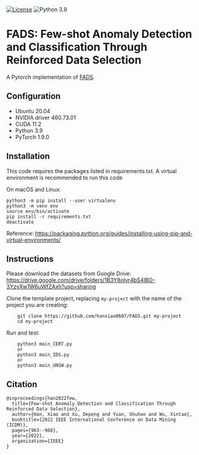 [![License](https://img.shields.io/badge/License-MIT-red.svg)](https://github.com/hanxiao0607/FADS/blob/master/LICENSE)
![Python 3.9](https://img.shields.io/badge/python-3.9-blue.svg)

# FADS: Few-shot Anomaly Detection and Classification Through Reinforced Data Selection
A Pytorch implementation of [FADS](https://ieeexplore.ieee.org/abstract/document/10027786).

## Configuration
- Ubuntu 20.04
- NVIDIA driver 460.73.01 
- CUDA 11.2
- Python 3.9
- PyTorch 1.9.0

## Installation
This code requires the packages listed in requirements.txt.
A virtual environment is recommended to run this code

On macOS and Linux:  
```
python3 -m pip install --user virtualenv
python3 -m venv env
source env/bin/activate
pip install -r requirements.txt
deactivate
```
Reference: https://packaging.python.org/guides/installing-using-pip-and-virtual-environments/

## Instructions

Please download the datasets from Google Drive: https://drive.google.com/drive/folders/1B3Y8oIvr4bS4IBO-3YzyXw1W6uWfZAxh?usp=sharing

Clone the template project, replacing ``my-project`` with the name of the project you are creating:

        git clone https://github.com/hanxiao0607/FADS.git my-project
        cd my-project

Run and test:

        python3 main_CERT.py
        or
        python3 main_IDS.py
        or
        python3 main_UNSW.py

## Citation
```
@inproceedings{han2022few,
  title={Few-shot Anomaly Detection and Classification Through Reinforced Data Selection},
  author={Han, Xiao and Xu, Depeng and Yuan, Shuhan and Wu, Xintao},
  booktitle={2022 IEEE International Conference on Data Mining (ICDM)},
  pages={963--968},
  year={2022},
  organization={IEEE}
}
```
